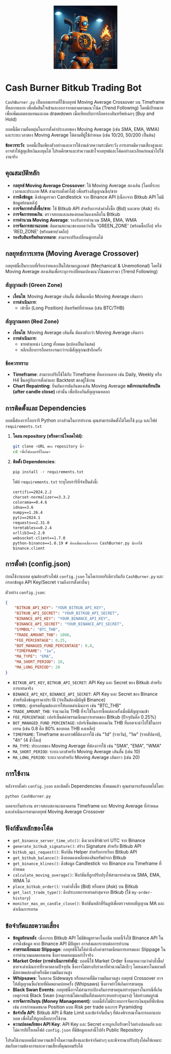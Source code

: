 <p align="center">
  <img src="cashburnner.png" alt="Cash Burner Logo" width="200"/>
</p>

# Cash Burner Bitkub Trading Bot

`CashBurner.py` เป็นบอตเทรดที่ใช้กลยุทธ์ Moving Average Crossover บน Timeframe ที่หลากหลาย เพื่อตัดสินใจเข้าและออกจากตลาดตามแนวโน้ม (Trend Following) โดยมีเป้าหมายเพื่อเพิ่มผลตอบแทนและลด drawdown เมื่อเทียบกับการถือครองสินทรัพย์เฉยๆ (Buy and Hold)

บอตนี้มีความยืดหยุ่นในการตั้งค่าประเภทของ Moving Average (เช่น SMA, EMA, WMA) และระยะเวลาของ Moving Average ได้ตามที่ผู้ใช้กำหนด (เช่น 10/20, 50/200 เป็นต้น)

**ข้อควรระวัง**: บอตนี้เป็นเพียงตัวอย่างและควรใช้งานด้วยความระมัดระวัง การเทรดมีความเสี่ยงสูงและอาจทำให้สูญเสียเงินลงทุนได้ โปรดศึกษาและทำความเข้าใจกลยุทธ์และโค้ดอย่างละเอียดก่อนนำไปใช้งานจริง

## คุณสมบัติหลัก

  * **กลยุทธ์ Moving Average Crossover**: ใช้ Moving Average สองเส้น (โดยที่ระยะเวลาและประเภท MA สามารถตั้งค่าได้) เพื่อสร้างสัญญาณซื้อ/ขาย
  * **การดึงข้อมูล**: ดึงข้อมูลราคา Candlestick จาก Binance API (เนื่องจาก Bitkub API ไม่มีข้อมูลย้อนหลัง)
  * **การจัดการคำสั่งซื้อ/ขาย**: ใช้ Bitkub API สำหรับการส่งคำสั่งซื้อ (Bid) และขาย (Ask) จริง
  * **การจัดการยอดเงิน**: ตรวจสอบและแสดงยอดเงินคงเหลือใน Bitkub
  * **การคำนวณ Moving Average**: รองรับการคำนวณ SMA, EMA, WMA
  * **การจัดการสถานะบอต**: ติดตามสถานะของบอตว่าเป็น 'GREEN\_ZONE' (พร้อมซื้อ/ถือ) หรือ 'RED\_ZONE' (พร้อมขาย/งดถือ)
  * **รองรับสินทรัพย์หลากหลาย**: สามารถปรับเปลี่ยนคู่เทรดได้

## กลยุทธ์การเทรด (Moving Average Crossover)

กลยุทธ์นี้เป็นระบบที่เรียบง่ายและเป็นไปตามกฎเกณฑ์ (Mechanical & Unemotional) โดยใช้ Moving Average สองเส้นเพื่อระบุการเปลี่ยนแปลงแนวโน้มของราคา (Trend Following)

### สัญญาณเข้า (Green Zone)

  * **เงื่อนไข**: Moving Average เส้นสั้น ตัดขึ้นเหนือ Moving Average เส้นยาว
  * **การดำเนินการ**:
      * เข้าซื้อ (Long Position) สินทรัพย์ที่กำหนด (เช่น BTC/THB)

### สัญญาณออก (Red Zone)

  * **เงื่อนไข**: Moving Average เส้นสั้น ตัดลงต่ำกว่า Moving Average เส้นยาว
  * **การดำเนินการ**:
      * ขายตำแหน่ง Long ทั้งหมด (แปลงเป็นเงินสด)
      * หลีกเลี่ยงการถือครองจนกว่าจะมีสัญญาณเข้าอีกครั้ง

### ข้อควรทราบ

  * **Timeframe**: สามารถปรับใช้ได้กับ Timeframe ที่หลากหลาย เช่น Daily, Weekly หรือ H4 ขึ้นอยู่กับการตั้งค่าและ Backtest ของผู้ใช้งาน
  * **Chart Repainting**: ยืนยันการตัดกันของเส้น Moving Average **หลังจากแท่งเทียนปิด (after candle close)** เท่านั้น เพื่อป้องกันสัญญาณหลอก

## การติดตั้งและ Dependencies

บอตนี้ต้องการไลบรารี Python บางส่วนในการทำงาน คุณสามารถติดตั้งได้โดยใช้ `pip` และไฟล์ `requirements.txt`

1.  **โคลน repository (หรือดาวน์โหลดไฟล์)**:

    ```bash
    git clone <URL ของ repository นี้>
    cd <ชื่อโฟลเดอร์ที่โคลน>
    ```

2.  **ติดตั้ง Dependencies**:

    ```bash
    pip install -r requirements.txt
    ```

    ไฟล์ `requirements.txt` ระบุไลบรารีที่จำเป็นดังนี้:

    ```
    certifi==2024.2.2
    charset-normalizer==3.3.2
    colorama==0.4.6
    idna==3.6
    numpy==1.26.4
    pytz==2024.1
    requests==2.31.0
    termtables==0.2.4
    urllib3==2.2.0
    websocket-client==1.7.0
    python-binance==1.0.19 # ต้องเพิ่มเองเนื่องจาก CashBurner.py มีการใช้ binance.client
    ```

## การตั้งค่า (config.json)

ก่อนใช้งานบอต คุณต้องสร้างไฟล์ `config.json` ในไดเรกทอรีเดียวกันกับ `CashBurner.py` และกรอกข้อมูล API Key/Secret รวมถึงการตั้งค่าอื่นๆ

ตัวอย่าง `config.json`:

```json
{
    "BITKUB_API_KEY": "YOUR_BITKUB_API_KEY",
    "BITKUB_API_SECRET": "YOUR_BITKUB_API_SECRET",
    "BINANCE_API_KEY": "YOUR_BINANCE_API_KEY",
    "BINANCE_API_SECRET": "YOUR_BINANCE_API_SECRET",
    "SYMBOL": "BTC_THB",
    "TRADE_AMOUNT_THB": 1000,
    "FEE_PERCENTAGE": 0.25,
    "BOT_MANAGED_FUND_PERCENTAGE": 0.8,
    "TIMEFRAME": "1w",
    "MA_TYPE": "EMA",
    "MA_SHORT_PERIOD": 10,
    "MA_LONG_PERIOD": 20
}
```

  * `BITKUB_API_KEY`, `BITKUB_API_SECRET`: API Key และ Secret ของ Bitkub สำหรับการเทรดจริง
  * `BINANCE_API_KEY`, `BINANCE_API_SECRET`: API Key และ Secret ของ Binance สำหรับดึงข้อมูลราคาประวัติ (จำเป็นต้องมีบัญชี Binance)
  * `SYMBOL`: คู่เทรดที่คุณต้องการให้บอตดำเนินการ เช่น "BTC\_THB"
  * `TRADE_AMOUNT_THB`: จำนวนเงิน THB ที่จะใช้ในการซื้อแต่ละครั้งเมื่อมีสัญญาณเข้า
  * `FEE_PERCENTAGE`: เปอร์เซ็นต์ค่าธรรมเนียมการเทรดของ Bitkub (ปัจจุบันคือ 0.25%)
  * `BOT_MANAGED_FUND_PERCENTAGE`: เปอร์เซ็นต์ของยอดเงิน THB ที่บอตจะนำไปใช้ในการเทรด (เช่น 0.8 คือ 80% ของยอด THB คงเหลือ)
  * `TIMEFRAME`: Timeframe ของกราฟที่ต้องการใช้ เช่น "1d" (รายวัน), "1w" (รายสัปดาห์), "4h" (4 ชั่วโมง)
  * `MA_TYPE`: ประเภทของ Moving Average ที่ต้องการใช้ เช่น "SMA", "EMA", "WMA"
  * `MA_SHORT_PERIOD`: ระยะเวลาสำหรับ Moving Average เส้นสั้น (เช่น 10)
  * `MA_LONG_PERIOD`: ระยะเวลาสำหรับ Moving Average เส้นยาว (เช่น 20)

## การใช้งาน

หลังจากตั้งค่า `config.json` และติดตั้ง Dependencies ทั้งหมดแล้ว คุณสามารถรันบอตได้โดย:

```bash
python CashBurner.py
```

บอตจะเริ่มทำงาน ตรวจสอบสถานะตลาดตาม Timeframe และ Moving Average ที่กำหนด และดำเนินการตามกลยุทธ์ Moving Average Crossover

## ฟังก์ชันหลักของโค้ด

  * `get_binance_server_time_utc()`: ดึงเวลาเซิร์ฟเวอร์ UTC จาก Binance
  * `generate_bitkub_signature()`: สร้าง Signature สำหรับ Bitkub API
  * `bitkub_api_request()`: ฟังก์ชัน Helper สำหรับการเรียก Bitkub API
  * `get_bitkub_balance()`: ดึงยอดคงเหลือของสินทรัพย์จาก Bitkub
  * `get_binance_klines()`: ดึงข้อมูล Candlestick จาก Binance ตาม Timeframe ที่กำหนด
  * `calculate_moving_average()`: ฟังก์ชันที่ถูกปรับปรุงให้สามารถคำนวณ SMA, EMA, WMA ได้
  * `place_bitkub_order()`: วางคำสั่งซื้อ (Bid) หรือขาย (Ask) บน Bitkub
  * `get_last_trade_type()`: ดึงประเภทการเทรดล่าสุดจาก Bitkub (ใช้ `my-order-history`)
  * `monitor_mas_on_candle_close()`: ฟังก์ชันหลักที่รันลูปเพื่อตรวจสอบสัญญาณ MA และดำเนินการเทรด

## ข้อจำกัดและความเสี่ยง

  * **ข้อมูลย้อนหลัง**: เนื่องจาก Bitkub API ไม่มีข้อมูลราคาในอดีต บอตนี้จึงใช้ Binance API ในการดึงข้อมูล หาก Binance API มีปัญหา อาจส่งผลกระทบต่อการทำงาน
  * **ค่าธรรมเนียมและ Slippage**: กลยุทธ์นี้ไม่ได้คำนึงถึงค่าธรรมเนียมการเทรดและ Slippage ในการคำนวณผลตอบแทน ซึ่งอาจลดทอนผลกำไรจริง
  * **Market Order (การดำเนินการคำสั่ง)**: บอตนี้ใช้ Market Order ซึ่งหมายความว่าคำสั่งซื้อ/ขายจะดำเนินการที่ราคาตลาดปัจจุบัน ซึ่งอาจไม่ตรงกับราคาที่คำนวณได้เป๊ะๆ โดยเฉพาะในตลาดที่มีสภาพคล่องต่ำหรือมีความผันผวนสูง
  * **Whipsaws**: ในตลาด Sideways หรือตลาดที่มีความผันผวนสูง กลยุทธ์ Crossover อาจให้สัญญาณซื้อ/ขายที่ผิดพลาดบ่อยครั้ง (Whipsaws) ซึ่งอาจทำให้เกิดการขาดทุน
  * **Black Swan Events**: กลยุทธ์นี้อาจไม่สามารถป้องกันการขาดทุนอย่างรุนแรงในกรณีที่เกิดเหตุการณ์ Black Swan (เหตุการณ์ไม่คาดฝันที่ส่งผลกระทบอย่างรุนแรง) ได้อย่างสมบูรณ์
  * **การจัดการเงินทุน (Money Management)**: บอตนี้ยังไม่มีระบบการจัดการเงินทุนที่ซับซ้อน เช่น การกำหนดขนาด Position แบบ Risk per trade และการ Pyramiding
  * **ข้อจำกัด API**: Bitkub API มี Rate Limit และข้อจำกัดอื่นๆ ที่ต้องพิจารณาในการออกแบบบอต เพื่อไม่ให้ถูกบล็อกการใช้งาน
  * **ความปลอดภัยของ API Key**: API Key และ Secret ควรถูกเก็บรักษาไว้อย่างปลอดภัย และไม่ควรอัปโหลดไฟล์ `config.json` ที่มีข้อมูลเหล่านี้ไปยัง Public Repository

โปรดใช้งานบอตนี้ด้วยความเข้าใจในความเสี่ยงและข้อจำกัดต่างๆ และพิจารณาปรับปรุงโค้ดให้เหมาะสมกับความต้องการและความเสี่ยงที่คุณยอมรับได้
